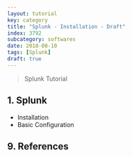 ```yaml
---
layout: tutorial
key: category
title: "Splunk - Installation - Draft"
index: 3792
subcategory: softwares
date: 2018-08-10
tags: [Splunk]
draft: true
---
```


> Splunk Tutorial

## 1. Splunk
* Installation
* Basic Configuration


## 9. References

